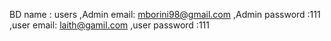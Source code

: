 BD name : users 
,Admin email: mborini98@gmail.com 
,Admin password :111
,user email: laith@gamil.com
,user password :111
